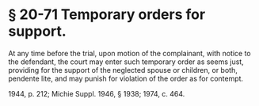 # § 20-71 Temporary orders for support.

<p>At any time before the trial, upon motion of the complainant, with notice to the defendant, the court may enter such temporary order as seems just, providing for the support of the neglected spouse or children, or both, pendente lite, and may punish for violation of the order as for contempt.</p><p>1944, p. 212; Michie Suppl. 1946, § 1938; 1974, c. 464.</p>